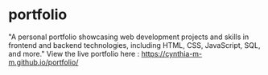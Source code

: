 # portfolio
"A personal portfolio showcasing web development projects and skills in frontend and backend technologies, including HTML, CSS, JavaScript, SQL, and more."
View the live portfolio here : https://cynthia-m-m.github.io/portfolio/
